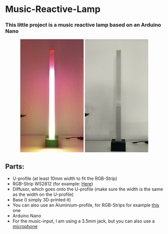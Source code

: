 # Music-Reactive-Lamp

### This little project is a music reactive lamp based on an Arduino Nano 

<div align="center">
  <img width="40%" height="auto" src="images/image4.jpg">
  <img width="40%" height="auto" src="images/image2.jpg">
</div>


## Parts:
- U-profile (at least 10mm width to fit the RGB-Strip)
- RGB-Strip WS2812 (for example: <a href="https://www.amazon.de/SEZO-Individuell-Adressierbar-Nicht-Wasserdicht-Inneneinrichtung/dp/B09N97D1J3/ref=sr_1_12">Here</a>)
- Diffusor, which goes onto the U-profile (make sure the width is the same as the width on the U-profile)
- Base (I simply 3D-printed it)
- You can also use an Aluminium-profile, for RGB-Strips for example <a href="https://www.amazon.de/-/en/Aluminium-profile-stripes-strips-dimensions/dp/B06XGF4QKN/ref=sr_1_5">this</a> one
- Arduino Nano
- For the music-input, I am using a 3.5mm jack, but you can also use a <a href="https://www.amazon.de/Youmile-Sensitivity-Microphone-Detection-Arduino/dp/B07Q1BYDS7/ref=sr_1_22_sspa">microphone</a>
